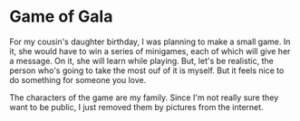 # Game of Gala

For my cousin's daughter birthday, I was planning to make a small game. In it, she would have to win a series of minigames, each of which will give her a message. On it, she will learn while playing. But, let's be realistic, the person who's going to take the most ouf of it is myself. But it feels nice to do something for someone you love.

The characters of the game are my family. Since I'm not really sure they want to be public, I just removed them by pictures from the internet.
